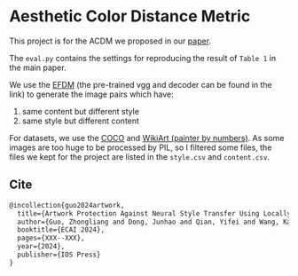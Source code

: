 # Aesthetic Color Distance Metric

This project is for the ACDM we proposed in our [paper](https://arxiv.org/abs/2401.09673).

The `eval.py` contains the settings for reproducing the result of `Table 1` in the main paper.

We use the [EFDM](https://arxiv.org/abs/2203.07740) (the pre-trained vgg and decoder can be found in the link) to generate the image pairs which have:

1. same content but different style
2. same style but different content

For datasets, we use the [COCO](https://cocodataset.org/#home) and [WikiArt (painter by numbers)](https://www.kaggle.com/c/painter-by-numbers). As some images are too huge to be processed by PIL, so I filtered some files, the files we kept for the project are listed in the `style.csv` and `content.csv`.

## Cite

```latex
@incollection{guo2024artwork,
  title={Artwork Protection Against Neural Style Transfer Using Locally Adaptive Adversarial Color Attack},
  author={Guo, Zhongliang and Dong, Junhao and Qian, Yifei and Wang, Kaixuan and Li, Weiye and Guo, Ziheng and Wang, Yuheng and Li, Yanli and Arandjelovi{\'c}, Ognjen and Fang, Lei},
  booktitle={ECAI 2024},
  pages={XXX--XXX},
  year={2024},
  publisher={IOS Press}
}
```

